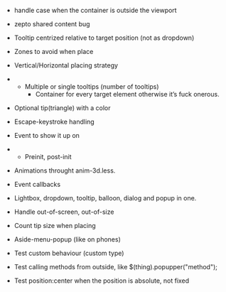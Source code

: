 * handle case when the container is outside the viewport

* zepto shared content bug

* Tooltip centrized relative to target position (not as dropdown)

* Zones to avoid when place
* Vertical/Horizontal placing strategy
* + Multiple or single tooltips (number of tooltips)
	* Container for every target element otherwise it’s fuck onerous.
* Optional tip(triangle) with a color
* Escape-keystroke handling
* Event to show it up on
* + Preinit, post-init
* Animations throught anim-3d.less.
* Event callbacks
* Lightbox, dropdown, tooltip, balloon, dialog and popup in one.

* Handle out-of-screen, out-of-size

* Count tip size when placing

* Aside-menu-popup (like on phones)

* Test custom behaviour (custom type)

* Test calling methods from outside, like $(thing).popupper("method");

* Test position:center when the position is absolute, not fixed